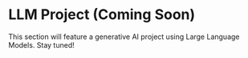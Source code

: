 # LLM Project (Coming Soon)

This section will feature a generative AI project using Large Language Models. Stay tuned!
